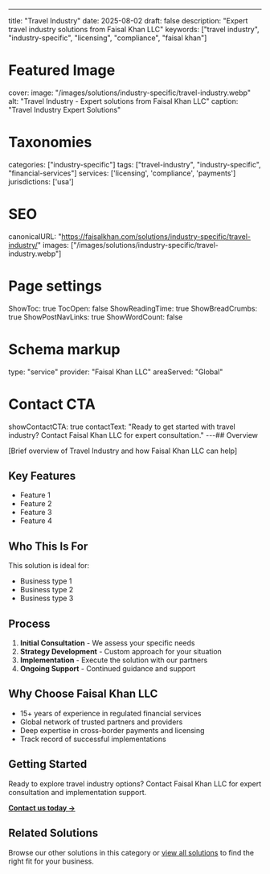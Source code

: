 ---
title: "Travel Industry"
date: 2025-08-02
draft: false
description: "Expert travel industry solutions from Faisal Khan LLC"
keywords: ["travel industry", "industry-specific", "licensing", "compliance", "faisal khan"]

# Featured Image
cover:
    image: "/images/solutions/industry-specific/travel-industry.webp"
    alt: "Travel Industry - Expert solutions from Faisal Khan LLC"
    caption: "Travel Industry Expert Solutions"

# Taxonomies
categories: ["industry-specific"]
tags: ["travel-industry", "industry-specific", "financial-services"]
services: ['licensing', 'compliance', 'payments']
jurisdictions: ['usa']

# SEO
canonicalURL: "https://faisalkhan.com/solutions/industry-specific/travel-industry/"
images: ["/images/solutions/industry-specific/travel-industry.webp"]

# Page settings
ShowToc: true
TocOpen: false
ShowReadingTime: true
ShowBreadCrumbs: true
ShowPostNavLinks: true
ShowWordCount: false

# Schema markup
type: "service"
provider: "Faisal Khan LLC"
areaServed: "Global"

# Contact CTA
showContactCTA: true
contactText: "Ready to get started with travel industry? Contact Faisal Khan LLC for expert consultation."
---## Overview

[Brief overview of Travel Industry and how Faisal Khan LLC can help]

## Key Features

- Feature 1
- Feature 2  
- Feature 3
- Feature 4

## Who This Is For

This solution is ideal for:

- Business type 1
- Business type 2
- Business type 3

## Process

1. **Initial Consultation** - We assess your specific needs
2. **Strategy Development** - Custom approach for your situation  
3. **Implementation** - Execute the solution with our partners
4. **Ongoing Support** - Continued guidance and support

## Why Choose Faisal Khan LLC

- 15+ years of experience in regulated financial services
- Global network of trusted partners and providers
- Deep expertise in cross-border payments and licensing
- Track record of successful implementations

## Getting Started

Ready to explore travel industry options? Contact Faisal Khan LLC for expert consultation and implementation support.

**[Contact us today →](mailto:contact@faisalkhan.com)**

## Related Solutions

Browse our other solutions in this category or [view all solutions](/solutions/) to find the right fit for your business.
